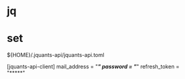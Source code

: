# jq



# set
${HOME}/.jquants-api/jquants-api.toml

[jquants-api-client]
mail_address = "*****"
password = "*****"
refresh_token = "*****"
